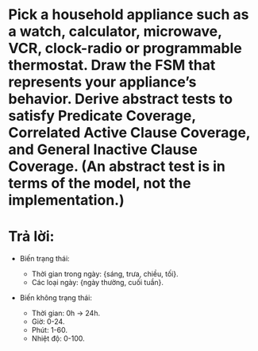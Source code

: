 # Pick a household appliance such as a watch, calculator, microwave, VCR, clock-radio or programmable thermostat. Draw the FSM that represents your appliance’s behavior. Derive abstract tests to satisfy Predicate Coverage, Correlated Active Clause Coverage, and General Inactive Clause Coverage. (An abstract test is in terms of the model, not the implementation.)

# Trả lời:
- Biến trạng thái:
    + Thời gian trong ngày: {sáng, trưa, chiều, tối}.
    + Các loại ngày: {ngày thường, cuối tuần}.

- Biến không trạng thái:
    + Thời gian: 0h -> 24h.
    + Giờ: 0-24.
    + Phút: 1-60.
    + Nhiệt độ: 0-100.